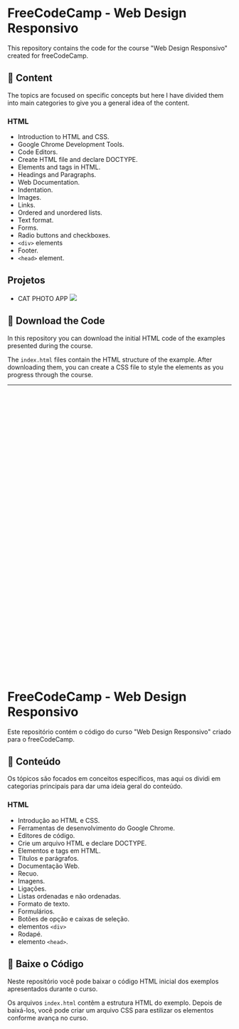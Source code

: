 # FreeCodeCamp - Web Design Responsivo

This repository contains the code for the course "Web Design Responsivo" created for freeCodeCamp.

## 🔹 Content

The topics are focused on specific concepts but here I have divided them into main categories to give you a general idea of the content.

### **HTML**
- Introduction to HTML and CSS.
- Google Chrome Development Tools.
- Code Editors.
- Create HTML file and declare DOCTYPE.
- Elements and tags in HTML.
- Headings and Paragraphs.
- Web Documentation.
- Indentation.
- Images.
- Links.
- Ordered and unordered lists.
- Text format.
- Forms.
- Radio buttons and checkboxes.
- `<div>` elements
- Footer.
- `<head>` element.
<!--
### **CSS**
- Introduction to CSS.
- Inline styles, the `<style>` block and CSS files.
- Classes and ids.
- Text format (size, font, endorsements).
- Google Fonts.
- Images.
- Padding and Margin.
- Attribute selectors.
- Absolute and relative units.
- Style priority.
- HEX and RGB colors in CSS.
- CSS variables.
-->
## Projetos 
* CAT PHOTO APP
  <img src="https://global.discourse-cdn.com/freecodecamp/original/4X/3/1/a/31a2c8fdef48fa511fc6ecd1fd94a6b6b462c0fd.png">

## 🔸 Download the Code

In this repository you can download the initial HTML code of the examples presented during the course.

The `index.html` files contain the HTML structure of the example. After downloading them, you can create a CSS file to style the elements as you progress through the course.

-------
<br>
<br>
<br>
<br>
<br>
<br>
<br>
<br>
<br>
<br>
<br>
<br>
<br>
<br>
<br>
<br>
<br>
<br>
<br>
<br>
<br>
<br>
<br>
<br>
<br>
<br>
<br>
<br>
<br>
<br>
<br>
<br>
<br>
<br>
<br>
<br>
<br>

# FreeCodeCamp - Web Design Responsivo

Este repositório contém o código do curso "Web Design Responsivo" criado para o freeCodeCamp.


## 🔹 Conteúdo

Os tópicos são focados em conceitos específicos, mas aqui os dividi em categorias principais para dar uma ideia geral do conteúdo.

### **HTML**
- Introdução ao HTML e CSS.
- Ferramentas de desenvolvimento do Google Chrome.
- Editores de código.
- Crie um arquivo HTML e declare DOCTYPE.
- Elementos e tags em HTML.
- Títulos e parágrafos.
- Documentação Web.
- Recuo.
- Imagens.
- Ligações.
- Listas ordenadas e não ordenadas.
- Formato de texto.
- Formulários.
- Botões de opção e caixas de seleção.
- elementos `<div>`
- Rodapé.
- elemento `<head>`.
<!--
### **CSS**
- Introdução ao CSS.
- Estilos embutidos, o bloco `<style>` e arquivos CSS.
- Classes e IDs.
- Formato do texto (tamanho, fonte, endossos).
- Fontes do Google.
- Imagens.
- Preenchimento e Margem.
- Seletores de atributos.
- Unidades absolutas e relativas.
- Prioridade de estilo.
- Cores HEX e RGB em CSS.
- Variáveis ​​CSS.
-->
## 🔸 Baixe o Código

Neste repositório você pode baixar o código HTML inicial dos exemplos apresentados durante o curso.

Os arquivos `index.html` contêm a estrutura HTML do exemplo. Depois de baixá-los, você pode criar um arquivo CSS para estilizar os elementos conforme avança no curso.
